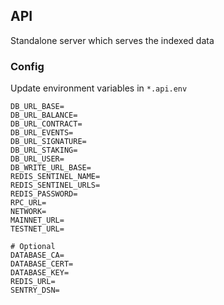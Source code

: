 ## API

Standalone server which serves the indexed data

### Config

Update environment variables in `*.api.env`

```
DB_URL_BASE=
DB_URL_BALANCE=
DB_URL_CONTRACT=
DB_URL_EVENTS=
DB_URL_SIGNATURE=
DB_URL_STAKING=
DB_URL_USER=
DB_WRITE_URL_BASE=
REDIS_SENTINEL_NAME=
REDIS_SENTINEL_URLS=
REDIS_PASSWORD=
RPC_URL=
NETWORK=
MAINNET_URL=
TESTNET_URL=

# Optional
DATABASE_CA=
DATABASE_CERT=
DATABASE_KEY=
REDIS_URL=
SENTRY_DSN=
```
